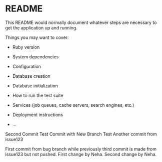 # README

This README would normally document whatever steps are necessary to get the
application up and running.

Things you may want to cover:

* Ruby version

* System dependencies

* Configuration

* Database creation

* Database initialization

* How to run the test suite

* Services (job queues, cache servers, search engines, etc.)

* Deployment instructions

* ...

Second Commit Test
Commit with New Branch Test
Another commit from issue123

First commit from bug branch while previously third commit is made from issue123 but not pushed.
First change by Neha.
Second change by Neha.
